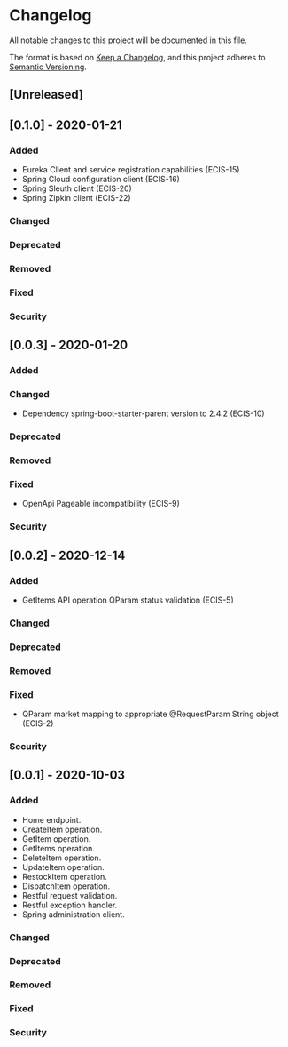 # Changelog
All notable changes to this project will be documented in this file.

The format is based on [Keep a Changelog](https://keepachangelog.com/en/1.0.0/),
and this project adheres to [Semantic Versioning](https://semver.org/spec/v2.0.0.html).

## [Unreleased]

## [0.1.0] - 2020-01-21
### Added
* Eureka Client and service registration capabilities (ECIS-15)
* Spring Cloud configuration client (ECIS-16)
* Spring Sleuth client (ECIS-20)
* Spring Zipkin client (ECIS-22)

### Changed
### Deprecated
### Removed
### Fixed
### Security

## [0.0.3] - 2020-01-20
### Added
### Changed
* Dependency spring-boot-starter-parent version to 2.4.2 (ECIS-10)
### Deprecated
### Removed
### Fixed
* OpenApi Pageable incompatibility (ECIS-9)
### Security

## [0.0.2] - 2020-12-14
### Added
* GetItems API operation QParam status validation (ECIS-5)
### Changed
### Deprecated
### Removed
### Fixed
* QParam market mapping to appropriate @RequestParam String object (ECIS-2)
### Security

## [0.0.1] - 2020-10-03
### Added
* Home endpoint.
* CreateItem operation.
* GetItem operation.
* GetItems operation.
* DeleteItem operation.
* UpdateItem operation.
* RestockItem operation.
* DispatchItem operation.
* Restful request validation.
* Restful exception handler.
* Spring administration client.
### Changed
### Deprecated
### Removed
### Fixed
### Security
